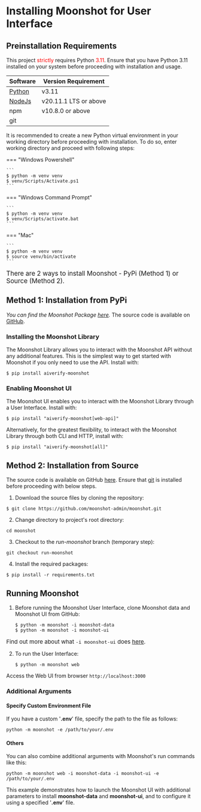 # Installing Moonshot for User Interface

## Preinstallation Requirements

This project <span style="color:red;">strictly</span> requires Python <span style="color:red;">3.11</span>. Ensure that you have Python 3.11 installed on your system before proceeding with installation and usage.

 | Software                                                                           | Version Requirement |
| ---------------------------------------------------------------------------------- | ------------------- |
| [Python](https://www.python.org/downloads/)                                        | v3.11               |
| [NodeJs](https://nodejs.org/en/download)                                           | v20.11.1 LTS or above               |
| npm                                        | v10.8.0 or above               |
| git                                        |                |

It is recommended to create a new Python virtual environment in your working directory before proceeding with installation. To do so, enter working directory and proceed with following steps:

=== "Windows Powershell"

    ``` 
    $ python -m venv venv
    $ venv/Scripts/Activate.ps1
    ```

=== "Windows Command Prompt"

    ```
    $ python -m venv venv
    $ venv/Scripts/activate.bat
    ```

=== "Mac"

    ```
    $ python -m venv venv
    $ source venv/bin/activate
    ```    
  
       
<span style="font-size: 17px">There are 2 ways to install Moonshot - PyPi (Method 1) or Source (Method 2).</span> 

## Method 1: Installation from PyPi 
*You can find the Moonshot Package [here](https://pypi.org/project/projectmoonshot-imda/).* The source code is available on [GitHub](https://github.com/moonshot-admin/moonshot).


### Installing the Moonshot Library
The Moonshot Library allows you to interact with the Moonshot API without any additional features. This is the simplest way to get started with Moonshot if you only need to use the API. Install with:
```
$ pip install aiverify-moonshot
```

### Enabling Moonshot UI
The Moonshot UI enables you to interact with the Moonshot Library through a User Interface. Install with:
```
$ pip install "aiverify-moonshot[web-api]"
```

Alternatively, for the greatest flexibility, to interact with the Moonshot Library through both CLI and HTTP, install with: 
```
$ pip install "aiverify-moonshot[all]"
```

## Method 2: Installation from Source
The source code is available on GitHub [here](https://github.com/moonshot-admin/moonshot). Ensure that [git](https://git-scm.com/downloads) is installed before proceeding with below steps.

1. Download the source files by cloning the repository:
```
$ git clone https://github.com/moonshot-admin/moonshot.git
```
2. Change directory to project's root directory:
```
cd moonshot
```
3. Checkout to the <i>run-moonshot</i> branch (temporary step):
```
git checkout run-moonshot
``` 
4. Install the required packages:
```
$ pip install -r requirements.txt
```

## Running Moonshot

1. Before running the Moonshot User Interface, clone Moonshot data and Moonshot UI from GitHub:

    ```
    $ python -m moonshot -i moonshot-data
    $ python -m moonshot -i moonshot-ui
    ```

<span style="font-size: 15px">  Find out more about what `-i moonshot-ui` does [here](../additional_information/additional_information.md).</span>

2. To run the User Interface:

    ```
    $ python -m moonshot web
    ``` 

Access the Web UI from browser `http://localhost:3000`

### Additional Arguments

#### Specify Custom Environment File
If you have a custom '<b>.env</b>' file, specify the path to the file as follows:
```
python -m moonshot -e /path/to/your/.env
```
#### Others

You can also combine additional arguments with Moonshot's run commands like this:

```
python -m moonshot web -i moonshot-data -i moonshot-ui -e /path/to/your/.env
```

This example demonstrates how to launch the Moonshot UI with additional parameters to install <b>moonshot-data</b> and <b>moonshot-ui</b>, and to configure it using a specified '<b>.env</b>' file.